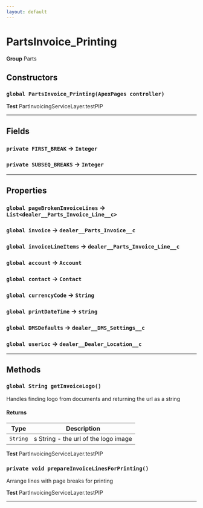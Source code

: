 ```yaml
---
layout: default
---
```

# PartsInvoice_Printing



**Group** Parts

## Constructors
### `global PartsInvoice_Printing(ApexPages controller)`

**Test** PartInvoicingServiceLayer.testPIP

---
## Fields

### `private FIRST_BREAK` → `Integer`


### `private SUBSEQ_BREAKS` → `Integer`


---
## Properties

### `global pageBrokenInvoiceLines` → `List<dealer__Parts_Invoice_Line__c>`


### `global invoice` → `dealer__Parts_Invoice__c`


### `global invoiceLineItems` → `dealer__Parts_Invoice_Line__c`


### `global account` → `Account`


### `global contact` → `Contact`


### `global currencyCode` → `String`


### `global printDateTime` → `string`


### `global DMSDefaults` → `dealer__DMS_Settings__c`


### `global userLoc` → `dealer__Dealer_Location__c`


---
## Methods
### `global String getInvoiceLogo()`

Handles finding logo from documents and returning the url as a string

#### Returns

|Type|Description|
|---|---|
|`String`|s String - the url of the logo image|


**Test** PartInvoicingServiceLayer.testPIP

### `private void prepareInvoiceLinesForPrinting()`

Arrange lines with page breaks for printing


**Test** PartInvoicingServiceLayer.testPIP

---
